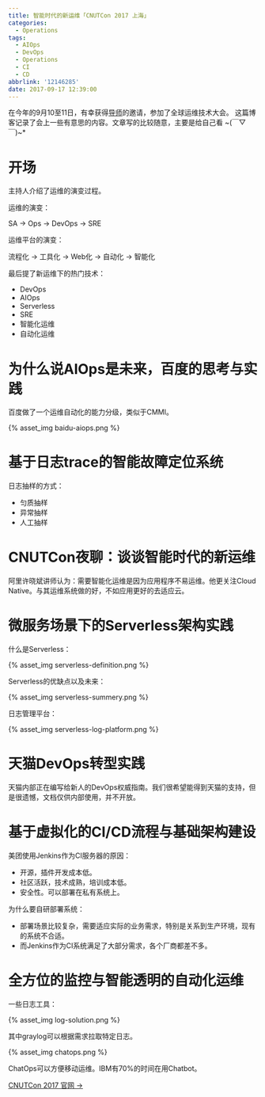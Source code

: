 ```yaml
---
title: 智能时代的新运维「CNUTCon 2017 上海」
categories:
  - Operations
tags:
  - AIOps
  - DevOps
  - Operations
  - CI
  - CD
abbrlink: '12146285'
date: 2017-09-17 12:39:00
---
```


在今年的9月10至11日，有幸获得[导师](http://softeng.nju.edu.cn/he/)的邀请，参加了全球运维技术大会。
这篇博客记录了会上一些有意思的内容。文章写的比较随意，主要是给自己看 ~(￣▽￣)~*

<!-- more -->

# 开场

主持人介绍了运维的演变过程。

运维的演变：

SA → Ops → DevOps → SRE

运维平台的演变：

流程化 → 工具化 → Web化 → 自动化 → 智能化

最后提了新运维下的热门技术：

- DevOps
- AIOps
- Serverless
- SRE
- 智能化运维
- 自动化运维

# 为什么说AIOps是未来，百度的思考与实践

百度做了一个运维自动化的能力分级，类似于CMMI。

{% asset_img baidu-aiops.png %}

# 基于日志trace的智能故障定位系统

日志抽样的方式：

- 匀质抽样
- 异常抽样
- 人工抽样

# CNUTCon夜聊：谈谈智能时代的新运维

阿里许晓斌讲师认为：需要智能化运维是因为应用程序不易运维。他更关注Cloud Native。与其运维系统做的好，不如应用更好的去适应云。

# 微服务场景下的Serverless架构实践

什么是Serverless：

{% asset_img serverless-definition.png %}

Serverless的优缺点以及未来：

{% asset_img serverless-summery.png %}

日志管理平台：

{% asset_img serverless-log-platform.png %}

# 天猫DevOps转型实践

天猫内部正在编写给新人的DevOps权威指南。我们很希望能得到天猫的支持，但是很遗憾，文档仅供内部使用，并不开放。

# 基于虚拟化的CI/CD流程与基础架构建设

美团使用Jenkins作为CI服务器的原因：

- 开源，插件开发成本低。
- 社区活跃，技术成熟，培训成本低。
- 安全性。可以部署在私有系统上。

为什么要自研部署系统：

- 部署场景比较复杂，需要适应实际的业务需求，特别是关系到生产环境，现有的系统不合适。
- 而Jenkins作为CI系统满足了大部分需求，各个厂商都差不多。

# 全方位的监控与智能透明的自动化运维

一些日志工具：

{% asset_img log-solution.png %}

其中graylog可以根据需求拉取特定日志。

{% asset_img chatops.png %}

ChatOps可以方便移动运维。IBM有70%的时间在用Chatbot。

[CNUTCon 2017 官网 →](http://www.cnutcon.com/)
